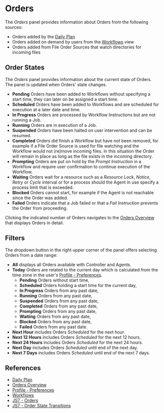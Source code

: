 # Orders

The *Orders* panel provides information about Orders from the following sources:

- Orders added by the [Daily Plan](/daily-plan)
- Orders added on demand by users from the [Workflows](/workflows) view
- Orders added from File Order Sources that watch directories for incoming files

## Order States

The *Orders* panel provides information about the current state of Orders. The panel is updated when Orders' state changes.

- **Pending** Orders have been added to Workflows without specifying a start time, they can later on be assigned a start time.
- **Scheduled** Orders have been added to Workflows and are scheduled for execution at a later date and time.
- **In Progress** Orders are processed by Workflow Instructions but are not running a Job. 
- **Running** Orders are in execution of a Job. 
- **Suspended** Orders have been halted on user intervention and can be resumed.
- **Completed** Orders did finish a Workflow but have not been removed, for example if a File Order Source is used for file watching and the Workflow would not (re)move incoming files. In this situation the Order will remain in place as long as the file exists in the incoming directory.
- **Prompting** Orders are put on hold by the *Prompt Instruction* in a Workflow and require user confirmation to continue execution of the Workflow.
- **Waiting** Orders wait for a resource such as a *Resource Lock*, *Notice*, *Retry* or *Cycle* interval or for a process should the Agent in use specify a process limit that is exceeded.
- **Blocked** Orders cannot start, for example if the Agent is not reachable since the Order was added.
- **Failed** Orders indicate that a Job failed or that a *Fail Instruction* prevents the Order from proceeding. 

Clicking the indicated number of Orders navigates to the [Orders Overview](/orders-overview) that displays Orders in detail.

## Filters

The dropdown button in the right upper corner of the panel offers selecting Orders from a date range:

- **All** displays all Orders available with Controller and Agents.
- **Today** Orders are related to the current day which is calculated from the time zone in the user's [Profile - Preferences](/profile-preferences).
  - **Pending** Orders without start time,
  - **Scheduled** Orders holding a start time for the current day,
  - **In Progress** Orders from any past date,
  - **Running** Orders from any past date,
  - **Suspended** Orders from any past date,
  - **Completed** Orders from any past date,
  - **Prompting** Orders from any past date,
  - **Waiting** Orders from any past date,
  - **Blocked** Orders from any past date,
  - **Failed** Orders from any past date.
- **Next Hour** includes Orders *Scheduled* for the next hour.
- **Next 12 Hours** includes Orders *Scheduled* for the next 12 hours.
- **Next 24 Hours** includes Orders *Scheduled* for the next 24 hours.
- **Next Day** includes Orders *Scheduled* until end of the next day.
- **Next 7 Days** includes Orders *Scheduled* until end of the next 7 days.

## References

- [Daily Plan](/daily-plan)
- [Orders Overview](/orders-overview)
- [Profile - Preferences](/profile-preferences)
- [Workflows](/workflows)
- [JS7 - Orders](https://kb.sos-berlin.com/display/JS7/JS7+-+Orders)
- [JS7 - Order State Transitions](https://kb.sos-berlin.com/display/JS7/JS7+-+Order+State+Transitions)
